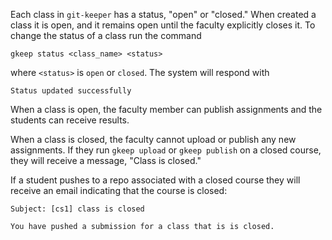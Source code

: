 
Each class in `git-keeper` has a status, "open" or "closed."  When created a class it is open,
and it remains open until the faculty explicitly closes it.  To change the status of a class run
the command

```
gkeep status <class_name> <status>
```

where `<status>` is `open` or `closed`.  The system will respond with

```
Status updated successfully
```

When a class is open, the faculty member can publish assignments and the students can
receive results.

When a class is closed, the faculty cannot upload or publish any new assignments.  If
they run `gkeep upload` or `gkeep publish` on a closed course, they will receive a message,
"Class <classname> is closed."

If a student pushes to a repo associated with a closed course they will receive an email
indicating that the course is closed:

```
Subject: [cs1] class is closed

You have pushed a submission for a class that is is closed.
```

